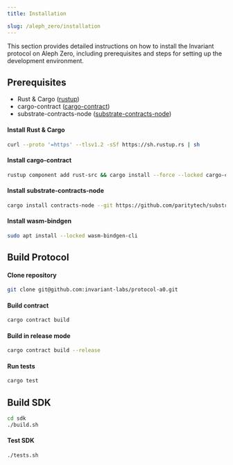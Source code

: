 ```yaml
---
title: Installation

slug: /aleph_zero/installation
---
```


This section provides detailed instructions on how to install the Invariant protocol on Aleph Zero, including prerequisites and steps for setting up the development environment.

## Prerequisites

- Rust & Cargo ([rustup](https://www.rust-lang.org/tools/install))
- cargo-contract ([cargo-contract](https://github.com/paritytech/cargo-contract))
- substrate-contracts-node ([substrate-contracts-node](https://github.com/paritytech/substrate-contracts-node))

#### Install Rust & Cargo

```bash
curl --proto '=https' --tlsv1.2 -sSf https://sh.rustup.rs | sh
```

#### Install cargo-contract

```bash
rustup component add rust-src && cargo install --force --locked cargo-contract
```

#### Install substrate-contracts-node

```bash
cargo install contracts-node --git https://github.com/paritytech/substrate-contracts-node.git
```

#### Install wasm-bindgen

```bash
sudo apt install --locked wasm-bindgen-cli
```

## Build Protocol

#### Clone repository

```bash
git clone git@github.com:invariant-labs/protocol-a0.git
```

#### Build contract

```bash
cargo contract build
```

#### Build in release mode

```bash
cargo contract build --release
```

#### Run tests

```bash
cargo test
```

## Build SDK

```bash
cd sdk
./build.sh
```

#### Test SDK

```bash
./tests.sh
```
